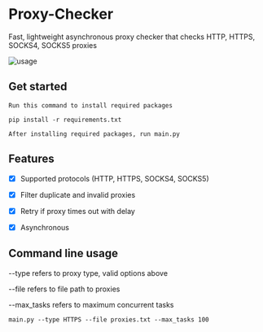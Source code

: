 # Proxy-Checker
Fast, lightweight asynchronous proxy checker that checks HTTP, HTTPS, SOCKS4, SOCKS5 proxies 

![usage](https://user-images.githubusercontent.com/75543185/223733990-f0e694af-6fca-46aa-b14f-db8f2acda7b7.png)



## Get started

``` {.sourceCode}
Run this command to install required packages

pip install -r requirements.txt

After installing required packages, run main.py
```

## Features

- [x] Supported protocols (HTTP, HTTPS, SOCKS4, SOCKS5)
- [x] Filter duplicate and invalid proxies
- [x] Retry if proxy times out with delay
- [x] Asynchronous


## Command line usage

--type refers to proxy type, valid options above

--file refers to file path to proxies

--max_tasks refers to maximum concurrent tasks 

``` {.sourceCode}
main.py --type HTTPS --file proxies.txt --max_tasks 100
```
